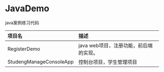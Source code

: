 # JavaDemo
java案例练习代码

| 项目名 | 描述 |
| :---- | :----- |
| RegisterDemo | java web项目，注册功能，前后端的实现。 |
|StudengManageConsoleApp|控制台项目，学生管理项目|
